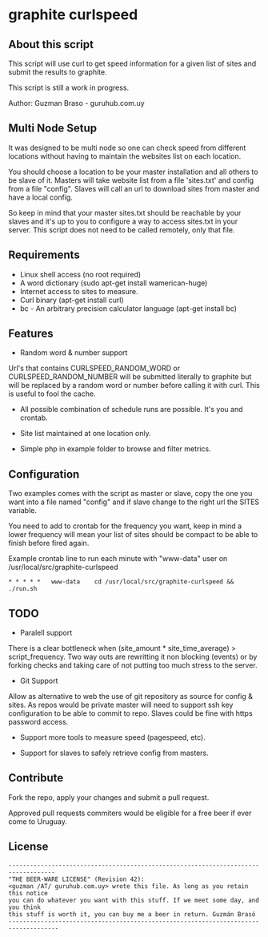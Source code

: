 graphite curlspeed
==================

About this script
------------------

This script will use curl to get speed information for a given list of
sites and submit the results to graphite.

This script is still a work in progress.

Author: Guzman Braso - guruhub.com.uy

Multi Node Setup
----------------

It was designed to be multi node so one can check speed from different
locations without having to maintain the websites list on each location.

You should choose a location to be your master installation and all others
to be slave of it. Masters will take website list from a file 'sites.txt'
and config from a file "config". Slaves will call an url to download sites
from master and have a local config.

So keep in mind that your master sites.txt should be reachable by your slaves 
and it's up to you to configure a way to access sites.txt in your server. 
This script does not need to be called remotely, only that file.

Requirements
------------
* Linux shell access (no root required)
* A word dictionary (sudo apt-get install wamerican-huge)
* Internet access to sites to measure.
* Curl binary (apt-get install curl)
* bc - An arbitrary precision calculator language (apt-get install bc)


Features
--------

* Random word & number support

Url's that contains CURLSPEED_RANDOM_WORD or CURLSPEED_RANDOM_NUMBER will
be submitted literally to graphite but will be replaced by a random word
or number before calling it with curl. This is useful to fool the cache.

* All possible combination of schedule runs are possible. It's you and crontab.

* Site list maintained at one location only.

* Simple php in example folder to browse and filter metrics.

Configuration
-------------

Two examples comes with the script as master or slave, copy the one
you want into a file named "config" and if slave change to the right
url the SITES variable. 

You need to add to crontab for the frequency you want, keep in mind a lower frequency
will mean your list of sites should be compact to be able to finish before fired again.

Example crontab line to run each minute with "www-data" user on /usr/local/src/graphite-curlspeed
```
* *	* * *	www-data	cd /usr/local/src/graphite-curlspeed && ./run.sh
```
 
TODO
----

* Paralell support

There is a clear bottleneck when (site_amount * site_time_average) > script_frequency.
Two way outs are rewritting it non blocking (events) or by forking checks and taking
care of not putting too much stress to the server.

* Git Support

Allow as alternative to web the use of git repository as source for config & sites.
As repos would be private master will need to support ssh key configuration to be able
to commit to repo. Slaves could be fine with https password access.

* Support more tools to measure speed (pagespeed, etc).

* Support for slaves to safely retrieve config from masters.

Contribute
----------

Fork the repo, apply your changes and submit a pull request. 

Approved pull requests commiters would be eligible for a free beer if ever come
to Uruguay.

License
-------

```
-----------------------------------------------------------------------------------
"THE BEER-WARE LICENSE" (Revision 42):
<guzman /AT/ guruhub.com.uy> wrote this file. As long as you retain this notice 
you can do whatever you want with this stuff. If we meet some day, and you think 
this stuff is worth it, you can buy me a beer in return. Guzmán Brasó
------------------------------------------------------------------------------------
```
